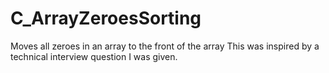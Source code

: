# C_ArrayZeroesSorting
Moves all zeroes in an array to the front of the array
This was inspired by a technical interview question I was given.
